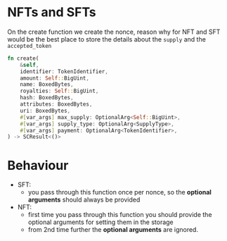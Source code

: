 # NFTs and SFTs
On the create function we create the nonce, reason why for NFT and SFT would be the best place to store the details about the `supply` and the `accepted_token`
```rust
fn create(
	&self,
	identifier: TokenIdentifier,
	amount: Self::BigUint,
	name: BoxedBytes,
	royalties: Self::BigUint,
	hash: BoxedBytes,
	attributes: BoxedBytes,
	uri: BoxedBytes,
	#[var_args] max_supply: OptionalArg<Self::BigUint>,
	#[var_args] supply_type: OptionalArg<SupplyType>,
	#[var_args] payment: OptionalArg<TokenIdentifier>,
) -> SCResult<()> 
```
# Behaviour
- SFT: 
  - you pass through this function once per nonce, so the **optional arguments** should always be provided
- NFT: 
  - first time you pass through this function you should provide the optional arguments for setting them in the storage 
  -  from 2nd time further the **optional arguments** are ignored.
